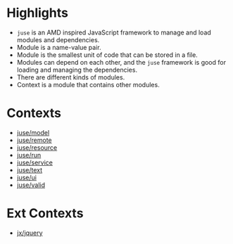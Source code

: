 # Highlights

* `juse` is an AMD inspired JavaScript framework to manage and load modules and dependencies.
* Module is a name-value pair.
* Module is the smallest unit of code that can be stored in a file.
* Modules can depend on each other, and the `juse` framework is good for loading and managing the dependencies.
* There are different kinds of modules.
* Context is a module that contains other modules.

# Contexts

* [juse/model](juse/model)
* [juse/remote](juse/remote)
* [juse/resource](juse/resource)
* [juse/run](juse/run)
* [juse/service](juse/service)
* [juse/text](juse/text)
* [juse/ui](juse/ui)
* [juse/valid](juse/valid)

# Ext Contexts
* [jx/jquery](jx/jquery)
